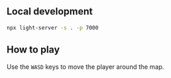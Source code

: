 ## Local development

```bash
npx light-server -s . -p 7000
```

## How to play

Use the `WASD` keys to move the player around the map.
